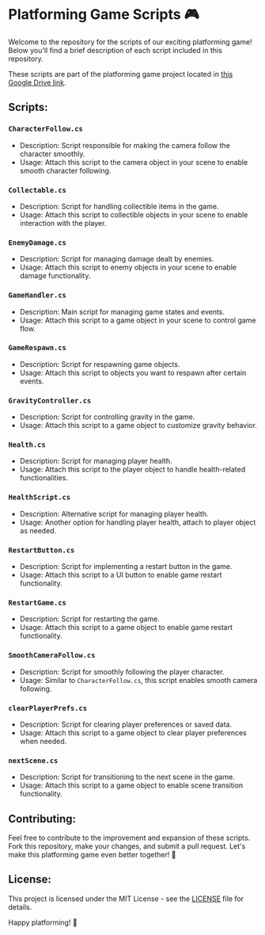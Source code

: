 # Platforming Game Scripts 🎮

Welcome to the repository for the scripts of our exciting platforming game! Below you'll find a brief description of each script included in this repository.

These scripts are part of the platforming game project located in [this Google Drive link](https://drive.google.com/drive/folders/1e1fEDZ7yjQe5tcdXuyn_0puV74PuYjfi?usp=sharing).
## Scripts:

### `CharacterFollow.cs`
- Description: Script responsible for making the camera follow the character smoothly.
- Usage: Attach this script to the camera object in your scene to enable smooth character following.

### `Collectable.cs`
- Description: Script for handling collectible items in the game.
- Usage: Attach this script to collectible objects in your scene to enable interaction with the player.

### `EnemyDamage.cs`
- Description: Script for managing damage dealt by enemies.
- Usage: Attach this script to enemy objects in your scene to enable damage functionality.

### `GameHandler.cs`
- Description: Main script for managing game states and events.
- Usage: Attach this script to a game object in your scene to control game flow.

### `GameRespawn.cs`
- Description: Script for respawning game objects.
- Usage: Attach this script to objects you want to respawn after certain events.

### `GravityController.cs`
- Description: Script for controlling gravity in the game.
- Usage: Attach this script to a game object to customize gravity behavior.

### `Health.cs`
- Description: Script for managing player health.
- Usage: Attach this script to the player object to handle health-related functionalities.

### `HealthScript.cs`
- Description: Alternative script for managing player health.
- Usage: Another option for handling player health, attach to player object as needed.

### `RestartButton.cs`
- Description: Script for implementing a restart button in the game.
- Usage: Attach this script to a UI button to enable game restart functionality.

### `RestartGame.cs`
- Description: Script for restarting the game.
- Usage: Attach this script to a game object to enable game restart functionality.

### `SmoothCameraFollow.cs`
- Description: Script for smoothly following the player character.
- Usage: Similar to `CharacterFollow.cs`, this script enables smooth camera following.

### `clearPlayerPrefs.cs`
- Description: Script for clearing player preferences or saved data.
- Usage: Attach this script to a game object to clear player preferences when needed.

### `nextScene.cs`
- Description: Script for transitioning to the next scene in the game.
- Usage: Attach this script to a game object to enable scene transition functionality.

## Contributing:

Feel free to contribute to the improvement and expansion of these scripts. Fork this repository, make your changes, and submit a pull request. Let's make this platforming game even better together! 🤝

## License:

This project is licensed under the MIT License - see the [LICENSE](LICENSE) file for details.

Happy platforming! 🌟
